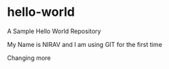 # hello-world
A Sample Hello World Repository


My Name is NIRAV and I am using GIT for the first time


Changing more
